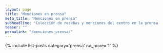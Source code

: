 ```yaml
---
layout: page
title: "Menciones en prensa"
meta_title: "Menciones en prensa"
subheadline: "Colección de reseñas y menciones del centro en la prensa."
teaser: ""
permalink: "/menciones-prensa/"
---
```


{% include list-posts category='prensa' no_more='1' %}